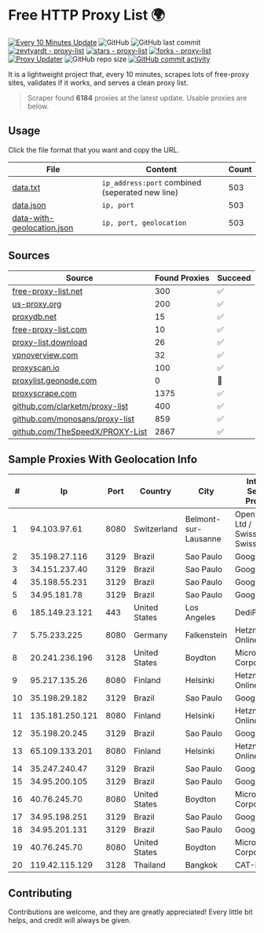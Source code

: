 
# Free HTTP Proxy List 🌍

[![Every 10 Minutes Update](https://github.com/mertguvencli/http-proxy-list/actions/workflows/main.yml/badge.svg?branch=main)](https://github.com/mertguvencli/http-proxy-list/actions/workflows/main.yml)
![GitHub](https://img.shields.io/github/license/mertguvencli/http-proxy-list)
![GitHub last commit](https://img.shields.io/github/last-commit/mertguvencli/http-proxy-list)
[![zevtyardt - proxy-list](https://img.shields.io/static/v1?label=zevtyardt&message=proxy-list&color=blue&logo=github)](https://github.com/zevtyardt/proxy-list "Go to GitHub repo")
[![stars - proxy-list](https://img.shields.io/github/stars/zevtyardt/proxy-list?style=social)](https://github.com/zevtyardt/proxy-list)
[![forks - proxy-list](https://img.shields.io/github/forks/zevtyardt/proxy-list?style=social)](https://github.com/zevtyardt/proxy-list)
[![Proxy Updater](https://github.com/zevtyardt/proxy-list/workflows/Proxy%20Updater/badge.svg)](https://github.com/zevtyardt/proxy-list/actions?query=workflow:"Proxy+Updater")
![GitHub repo size](https://img.shields.io/github/repo-size/zevtyardt/proxy-list)
[![GitHub commit activity](https://img.shields.io/github/commit-activity/m/zevtyardt/proxy-list?logo=commits)](https://github.com/zevtyardt/proxy-list/commits/main)

It is a lightweight project that, every 10 minutes, scrapes lots of free-proxy sites, validates if it works, and serves a clean proxy list.

> Scraper found **6184** proxies at the latest update. Usable proxies are below.

## Usage

Click the file format that you want and copy the URL.

|File|Content|Count|
|----|-------|-----|
|[data.txt](https://raw.githubusercontent.com/mertguvencli/http-proxy-list/main/proxy-list/data.txt)|`ip_address:port` combined (seperated new line)|503|
|[data.json](https://raw.githubusercontent.com/mertguvencli/http-proxy-list/main/proxy-list/data.json)|`ip, port`|503|
|[data-with-geolocation.json](https://raw.githubusercontent.com/mertguvencli/http-proxy-list/main/proxy-list/data-with-geolocation.json)|`ip, port, geolocation`|503|

## Sources

|Source|Found Proxies|Succeed|
|------|-------------|-------|
|[free-proxy-list.net](https://free-proxy-list.net)|300|✅|
|[us-proxy.org](https://www.us-proxy.org)|200|✅|
|[proxydb.net](http://proxydb.net)|15|✅|
|[free-proxy-list.com](https://free-proxy-list.com/?page=&port=&type%5B%5D=http&type%5B%5D=https&up_time=0&search=Search)|10|✅|
|[proxy-list.download](https://www.proxy-list.download/HTTP)|26|✅|
|[vpnoverview.com](https://vpnoverview.com/privacy/anonymous-browsing/free-proxy-servers)|32|✅|
|[proxyscan.io](https://www.proxyscan.io)|100|✅|
|[proxylist.geonode.com](https://proxylist.geonode.com/api/proxy-list?limit=300&page=1&sort_by=lastChecked&sort_type=desc&protocols=http,https)|0|🚫|
|[proxyscrape.com](https://api.proxyscrape.com/v2/?request=displayproxies&protocol=http&timeout=10000&country=all&ssl=all&anonymity=all)|1375|✅|
|[github.com/clarketm/proxy-list](https://raw.githubusercontent.com/clarketm/proxy-list/master/proxy-list-raw.txt)|400|✅|
|[github.com/monosans/proxy-list](https://raw.githubusercontent.com/monosans/proxy-list/main/proxies/http.txt)|859|✅|
|[github.com/TheSpeedX/PROXY-List](https://raw.githubusercontent.com/TheSpeedX/PROXY-List/master/http.txt)|2867|✅|


## Sample Proxies With Geolocation Info

|#|Ip|Port|Country|City|Internet Service Provider|
|-|--|----|-------|----|-------------------------|
|1|94.103.97.61|8080|Switzerland|Belmont-sur-Lausanne|OpenBusiness Ltd / SwissCenter / SwissLink|
|2|35.198.27.116|3129|Brazil|Sao Paulo|Google LLC|
|3|34.151.237.40|3129|Brazil|Sao Paulo|Google LLC|
|4|35.198.55.231|3129|Brazil|Sao Paulo|Google LLC|
|5|34.95.181.78|3129|Brazil|Sao Paulo|Google LLC|
|6|185.149.23.121|443|United States|Los Angeles|DediPath|
|7|5.75.233.225|8080|Germany|Falkenstein|Hetzner Online GmbH|
|8|20.241.236.196|3128|United States|Boydton|Microsoft Corporation|
|9|95.217.135.26|8080|Finland|Helsinki|Hetzner Online GmbH|
|10|35.198.29.182|3129|Brazil|Sao Paulo|Google LLC|
|11|135.181.250.121|8080|Finland|Helsinki|Hetzner Online GmbH|
|12|35.198.20.245|3129|Brazil|Sao Paulo|Google LLC|
|13|65.109.133.201|8080|Finland|Helsinki|Hetzner Online GmbH|
|14|35.247.240.47|3129|Brazil|Sao Paulo|Google LLC|
|15|34.95.200.105|3129|Brazil|Sao Paulo|Google LLC|
|16|40.76.245.70|8080|United States|Boydton|Microsoft Corporation|
|17|34.95.198.251|3129|Brazil|Sao Paulo|Google LLC|
|18|34.95.201.131|3129|Brazil|Sao Paulo|Google LLC|
|19|40.76.245.70|8080|United States|Boydton|Microsoft Corporation|
|20|119.42.115.129|3128|Thailand|Bangkok|CAT-BB|



## Contributing

Contributions are welcome, and they are greatly appreciated! Every
little bit helps, and credit will always be given.


